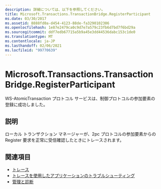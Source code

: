 ```yaml
---
description: 詳細については、以下を参照してください。
title: Microsoft.Transactions.TransactionBridge.RegisterParticipant
ms.date: 03/30/2017
ms.assetid: 8888fd0a-d454-4123-88de-fa3290102306
ms.openlocfilehash: 1e87e2479ca0c9d7e7a579c23fb6d7bd7f6bd29a
ms.sourcegitcommit: ddf7edb67715a5b9a45e3dd44536dabc153c1de0
ms.translationtype: MT
ms.contentlocale: ja-JP
ms.lasthandoff: 02/06/2021
ms.locfileid: "99770639"
---
```

# <a name="microsofttransactionstransactionbridgeregisterparticipant"></a>Microsoft.Transactions.TransactionBridge.RegisterParticipant

WS-AtomicTransaction プロトコル サービスは、制御プロトコルの参加要素の登録に成功しました。  
  
## <a name="description"></a>説明  

 ローカル トランザクション マネージャーが、2pc プロトコルの参加要素からの Register 要求を正常に受信確認したときにトレースされます。  
  
## <a name="see-also"></a>関連項目

- [トレース](index.md)
- [トレースを使用したアプリケーションのトラブルシューティング](using-tracing-to-troubleshoot-your-application.md)
- [管理と診断](../index.md)
